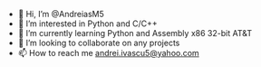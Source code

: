 - 👋 Hi, I’m @AndreiasM5
- 👀 I’m interested in Python and C/C++
- 🌱 I’m currently learning Python and Assembly x86 32-bit AT&T
- 💞️ I’m looking to collaborate on any projects
- 📫 How to reach me andrei.ivascu5@yahoo.com

<!---
AndreiasM5/AndreiasM5 is a ✨ special ✨ repository because its `README.md` (this file) appears on your GitHub profile.
You can click the Preview link to take a look at your changes.
--->
